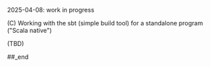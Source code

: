2025-04-08: work in progress

(C) Working with the sbt (simple build tool) for a standalone program ("Scala native")

(TBD)

##_end
